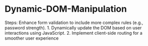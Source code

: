 # Dynamic-DOM-Manipulation
Steps: Enhance form validation to include more complex rules (e.g., password strength). 1. Dynamically update the DOM based on user interactions using JavaScript. 2. Implement client-side routing for a smoother user experience
